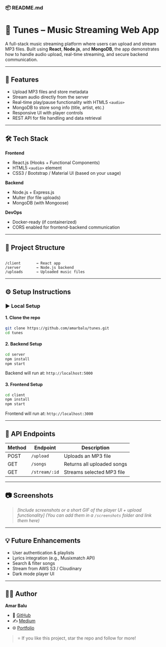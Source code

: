 

### 📦 README.md 

# 🎵 Tunes – Music Streaming Web App

A full-stack music streaming platform where users can upload and stream MP3 files. Built using **React**, **Node.js**, and **MongoDB**, the app demonstrates how to handle audio upload, real-time streaming, and secure backend communication.

---

## 🚀 Features

- Upload MP3 files and store metadata
- Stream audio directly from the server
- Real-time play/pause functionality with HTML5 `<audio>`
- MongoDB to store song info (title, artist, etc.)
- Responsive UI with player controls
- REST API for file handling and data retrieval

---

## 🛠 Tech Stack

**Frontend**
- React.js (Hooks + Functional Components)
- HTML5 `<audio>` element
- CSS3 / Bootstrap / Material UI (based on your usage)

**Backend**
- Node.js + Express.js
- Multer (for file uploads)
- MongoDB (with Mongoose)

**DevOps**
- Docker-ready (if containerized)
- CORS enabled for frontend-backend communication

---

## 📁 Project Structure

```

/client       → React app
/server       → Node.js backend
/uploads      → Uploaded music files

````

---

## ⚙️ Setup Instructions

### ▶️ Local Setup

#### 1. Clone the repo

```bash
git clone https://github.com/amarbalu/tunes.git
cd tunes
````

#### 2. Backend Setup

```bash
cd server
npm install
npm start
```

Backend will run at: `http://localhost:5000`

#### 3. Frontend Setup

```bash
cd client
npm install
npm start
```

Frontend will run at: `http://localhost:3000`

---

## 🔌 API Endpoints

| Method | Endpoint      | Description                |
| ------ | ------------- | -------------------------- |
| POST   | `/upload`     | Uploads an MP3 file        |
| GET    | `/songs`      | Returns all uploaded songs |
| GET    | `/stream/:id` | Streams selected MP3 file  |

---

## 📷 Screenshots

> *\[Include screenshots or a short GIF of the player UI + upload functionality]*
> *(You can add them in a `/screenshots` folder and link them here)*

---

## 💡 Future Enhancements

* User authentication & playlists
* Lyrics integration (e.g., Musixmatch API)
* Search & filter songs
* Stream from AWS S3 / Cloudinary
* Dark mode player UI

---

## 👨‍💻 Author

**Amar Balu**

* 💼 [GitHub](https://github.com/amarbalu)
* ✍️ [Medium](https://medium.com/@inboxamarbalu)
* 🌐 [Portfolio](https://amarbalu.github.io/portfolio)

> ⭐ If you like this project, star the repo and follow for more!



